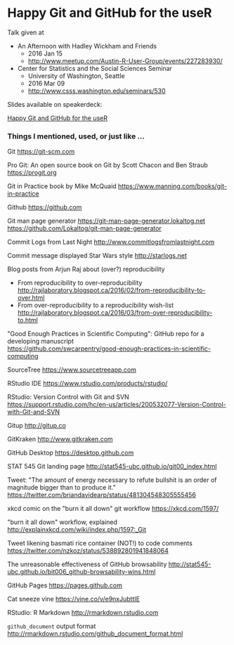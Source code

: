 # Happy Git and GitHub for the useR

Talk given at

  * An Afternoon with Hadley Wickham and Friends
    - 2016 Jan 15
    - <http://www.meetup.com/Austin-R-User-Group/events/227283930/>
  * Center for Statistics and the Social Sciences Seminar
    - University of Washington, Seattle
    - 2016 Mar 09
    - <http://www.csss.washington.edu/seminars/530>

Slides available on speakerdeck:

[Happy Git and GitHub for the useR](https://speakerdeck.com/jennybc/happy-git-and-github-for-the-user)

### Things I mentioned, used, or just like ...

Git
<https://git-scm.com>

Pro Git: An open source book on Git by Scott Chacon and Ben Straub
<https://progit.org>

Git in Practice book by Mike McQuaid
<https://www.manning.com/books/git-in-practice>

Github
<https://github.com>

Git man page generator
<https://git-man-page-generator.lokaltog.net>
<https://github.com/Lokaltog/git-man-page-generator>

Commit Logs from Last Night
<http://www.commitlogsfromlastnight.com>

Commit message displayed Star Wars style
<http://starlogs.net>

Blog posts from Arjun Raj about (over?) reproducibility  

  * From reproducibility to over-reproducibility  
    <http://rajlaboratory.blogspot.ca/2016/02/from-reproducibility-to-over.html>  
  * From over-reproducibility to a reproducibility wish-list  
    <http://rajlaboratory.blogspot.ca/2016/03/from-over-reproducibility-to.html>

"Good Enough Practices in Scientific Computing": GitHub repo for a developing manuscript  
<https://github.com/swcarpentry/good-enough-practices-in-scientific-computing>

SourceTree
<https://www.sourcetreeapp.com>

RStudio IDE
<https://www.rstudio.com/products/rstudio/>

RStudio: Version Control with Git and SVN
<https://support.rstudio.com/hc/en-us/articles/200532077-Version-Control-with-Git-and-SVN>

Gitup
<http://gitup.co>

GitKraken
<http://www.gitkraken.com>

GitHub Desktop
<https://desktop.github.com>

STAT 545 Git landing page
<http://stat545-ubc.github.io/git00_index.html>

Tweet: "The amount of energy necessary to refute bullshit is an order of magnitude bigger than to produce it."
<https://twitter.com/briandavidearp/status/481304548305555456>

xkcd comic on the "burn it all down" git workflow
<https://xkcd.com/1597/>

"burn it all down" workflow, explained
<http://explainxkcd.com/wiki/index.php/1597:_Git>

Tweet likening basmati rice container (NOT!) to code comments
<https://twitter.com/nzkoz/status/538892801941848064>

The unreasonable effectiveness of GitHub browsability
<http://stat545-ubc.github.io/bit006_github-browsability-wins.html>

GitHub Pages
<https://pages.github.com>

Cat sneeze vine
<https://vine.co/v/e9nxJubttIE>

RStudio: R Markdown
<http://rmarkdown.rstudio.com>

`github_document` output format
<http://rmarkdown.rstudio.com/github_document_format.html>

